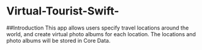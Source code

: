 # Virtual-Tourist-Swift- 

##Introduction
This app allows users specify travel locations around the world, and create virtual photo albums for each location. The locations and photo albums will be stored in Core Data. 
